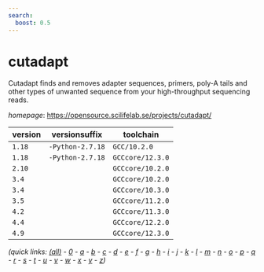```yaml
---
search:
  boost: 0.5
---
```

# cutadapt

Cutadapt finds and removes adapter sequences, primers, poly-A tails and other types of unwanted sequence from your high-throughput sequencing reads.

*homepage*: <https://opensource.scilifelab.se/projects/cutadapt/>

version | versionsuffix | toolchain
--------|---------------|----------
``1.18`` | ``-Python-2.7.18`` | ``GCC/10.2.0``
``1.18`` | ``-Python-2.7.18`` | ``GCCcore/12.3.0``
``2.10`` |  | ``GCCcore/10.2.0``
``3.4`` |  | ``GCCcore/10.2.0``
``3.4`` |  | ``GCCcore/10.3.0``
``3.5`` |  | ``GCCcore/11.2.0``
``4.2`` |  | ``GCCcore/11.3.0``
``4.4`` |  | ``GCCcore/12.2.0``
``4.9`` |  | ``GCCcore/12.3.0``


*(quick links: [(all)](../index.md) - [0](../0/index.md) - [a](../a/index.md) - [b](../b/index.md) - [c](../c/index.md) - [d](../d/index.md) - [e](../e/index.md) - [f](../f/index.md) - [g](../g/index.md) - [h](../h/index.md) - [i](../i/index.md) - [j](../j/index.md) - [k](../k/index.md) - [l](../l/index.md) - [m](../m/index.md) - [n](../n/index.md) - [o](../o/index.md) - [p](../p/index.md) - [q](../q/index.md) - [r](../r/index.md) - [s](../s/index.md) - [t](../t/index.md) - [u](../u/index.md) - [v](../v/index.md) - [w](../w/index.md) - [x](../x/index.md) - [y](../y/index.md) - [z](../z/index.md))*

